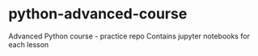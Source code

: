 # python-advanced-course
Advanced Python course - practice repo
Contains jupyter notebooks for each lesson
